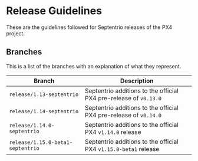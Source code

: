 # Release Guidelines

These are the guidelines followed for Septentrio releases of the PX4 project.

## Branches

This is a list of the branches with an explanation of what they represent.

| Branch                            | Description                                                       |
|-----------------------------------|-------------------------------------------------------------------|
| `release/1.13-septentrio`         | Septentrio additions to the official PX4 pre-release of `v0.13.0` |
| `release/1.14-septentrio`         | Septentrio additions to the official PX4 pre-release of `v0.14.0` |
| `release/1.14.0-septentrio`       | Septentrio additions to the official PX4 `v1.14.0` release        |
| `release/1.15.0-beta1-septentrio` | Septentrio additions to the official PX4 `v1.15.0-beta1` release  |